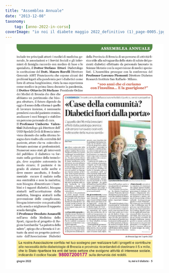 ```yaml
---
title: "Assemblea Annuale"
date: "2013-12-08"
taxonomy: 
    tag: [anno-2022-in-corso]
coverImage: "io noi il diabete maggio 2022_definitivo (1)_page-0005.jpg"
---
```


![assemblea 2022](images/io%20noi%20il%20diabete%20maggio%202022_definitivo%20(1)_page-0005.jpg)
